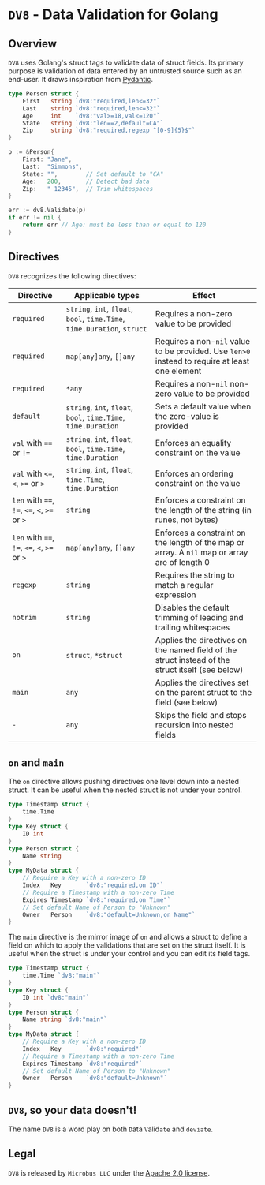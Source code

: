 # `DV8` - Data Validation for Golang

## Overview

`DV8` uses Golang's struct tags to validate data of struct fields.
Its primary purpose is validation of data entered by an untrusted source such as an end-user.
It draws inspiration from [Pydantic](https://docs.pydantic.dev).

```go
type Person struct {
    First   string `dv8:"required,len<=32"`
    Last    string `dv8:"required,len<=32"`
    Age     int    `dv8:"val>=18,val<=120"`
    State   string `dv8:"len==2,default=CA"`
    Zip     string `dv8:"required,regexp ^[0-9]{5}$"`
}

p := &Person{
    First: "Jane",
    Last:  "Simmons",
    State: "",        // Set default to "CA"
    Age:   200,       // Detect bad data
    Zip:   " 12345",  // Trim whitespaces
}

err := dv8.Validate(p)
if err != nil {
    return err // Age: must be less than or equal to 120
}
```

## Directives

`DV8` recognizes the following directives:

|Directive|Applicable types|Effect|
|---|---|---|
|`required`|`string`, `int`, `float`, `bool`, `time.Time`, `time.Duration`, `struct`|Requires a non-zero value to be provided|
|`required`|`map[any]any`, `[]any`|Requires a non-`nil` value to be provided. Use `len>0` instead to require at least one element|
|`required`|`*any`|Requires a non-`nil` non-zero value to be provided|
|`default`|`string`, `int`, `float`, `bool`, `time.Time`, `time.Duration`|Sets a default value when the zero-value is provided|
|`val` with `==` or `!=`|`string`, `int`, `float`, `bool`, `time.Time`, `time.Duration`|Enforces an equality constraint on the value|
|`val` with `<=`, `<`, `>=` or `>`|`string`, `int`, `float`, `time.Time`, `time.Duration`|Enforces an ordering constraint on the value|
|`len` with `==`, `!=`, `<=`, `<`, `>=` or `>`|`string`|Enforces a constraint on the length of the string (in runes, not bytes)
|`len` with `==`, `!=`, `<=`, `<`, `>=` or `>`|`map[any]any`, `[]any`|Enforces a constraint on the length of the map or array. A `nil` map or array are of length 0|
|`regexp`|`string`|Requires the string to match a regular expression|
|`notrim`|`string`|Disables the default trimming of leading and trailing whitespaces|
|`on`|`struct`, `*struct`|Applies the directives on the named field of the struct instead of the struct itself (see below)|
|`main`|`any`|Applies the directives set on the parent struct to the field (see below)|
|`-`|`any`|Skips the field and stops recursion into nested fields|

## `on` and `main`

The `on` directive allows pushing directives one level down into a nested struct. It can be useful when the nested struct is not under your control.

```go
type Timestamp struct {
    time.Time
}
type Key struct {
    ID int
}
type Person struct {
    Name string
}
type MyData struct {
    // Require a Key with a non-zero ID
    Index   Key       `dv8:"required,on ID"`
    // Require a Timestamp with a non-zero Time 
    Expires Timestamp `dv8:"required,on Time"`
    // Set default Name of Person to "Unknown"
    Owner   Person    `dv8:"default=Unknown,on Name"`
}
```

The `main` directive is the mirror image of `on` and allows a struct to define a field on which to apply the validations that are set on the struct itself. It is useful when the struct is under your control and you can edit its field tags.

```go
type Timestamp struct {
    time.Time `dv8:"main"`
}
type Key struct {
    ID int `dv8:"main"`
}
type Person struct {
    Name string `dv8:"main"`
}
type MyData struct {
    // Require a Key with a non-zero ID
    Index   Key       `dv8:"required"`
    // Require a Timestamp with a non-zero Time 
    Expires Timestamp `dv8:"required"`
    // Set default Name of Person to "Unknown"
    Owner   Person    `dv8:"default=Unknown"`
}
```

## `DV8`, so your data doesn't!

The name `DV8` is a word play on both `D`ata `V`alid`ate` and `deviate`.

## Legal

`DV8` is released by `Microbus LLC` under the [Apache 2.0 license](http://www.apache.org/licenses/LICENSE-2.0).
